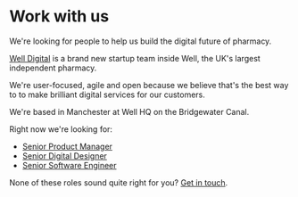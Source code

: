# Work with us

We're looking for people to help us build the digital future of pharmacy. 

[Well Digital](https://digital.well.co.uk) is a brand new startup team inside Well, the UK's largest independent pharmacy. 

We're user-focused, agile and open because we believe that's the best way to to make brilliant digital services for our customers. 

We're based in Manchester at Well HQ on the Bridgewater Canal. 

Right now we're looking for:

- [Senior Product Manager](senior-product-manager.md)
- [Senior Digital Designer](senior-digital-designer.md)
- [Senior Software Engineer](senior-software-engineer)

None of these roles sound quite right for you? [Get in touch](mailto:digital@well.co.uk).



